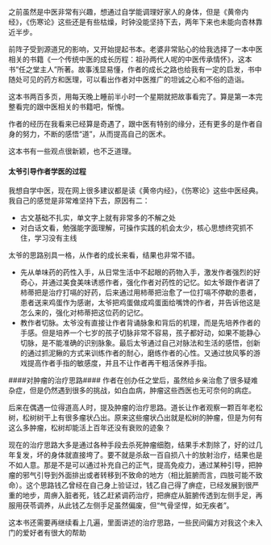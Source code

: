 之前虽然是中医非常有兴趣，想通过自学能调理好家人的身体，但是《黄帝内经》，《伤寒论》这些还是有些枯燥，时钟没能坚持下去，两年下来也未能向杏林靠近半步。

前阵子受到源道兄的影响，又开始提起书本。老婆非常贴心的给我选择了一本中医相关的书籍《一个传统中医的成长历程：祖孙两代人呢的中医传承情怀》，这本书“任之堂主人”所著。故事浅显易懂，作者的成长之路也给我有一定的启发，书中随处可见的药方和医理，可以看出作者对中医推广的坦诚之心和不俗的造诣。

这本书两百多页，用每天晚上睡前半小时一个星期就把故事看完了。算是第一本完整看完的跟中医相关的书籍吧，惭愧。

作者的经历在我看来已经算是奇遇了，跟中医有特别的缘分，还有更多的是作者自身的努力，不断的感悟“道”，从而提高自己的医术。

这本书有一些观点很新颖，也不乏道理。

#### 太爷引导作者学医的过程 ####
我想自学中医，现在网上很多建议都是读《黄帝内经》，《伤寒论》这些中医经典。我自己的感觉是非常难坚持下去，原因有二：

- 古文基础不扎实，单文字上就有非常多的不解之处
- 对白话文看，勉强能字面理解，可操作实践的机会太少，核心思想终究抓不住，学习没有主线

太爷的思路别具一格，从作者的成长来看，结果也非常不错。


- 先从单味药的药性入手，从日常生活中不起眼的药物入手，激发作者强烈的好奇心，并通过美食美味诱惑作者，强化作者对药性的记忆。如太爷跟作者讲了柿蒂把是治疗打嗝的好药，后来通过用柿蒂把治愈了一位打嗝不停歇的患者，患者送来鸡蛋作为感谢，太爷把鸡蛋做成鸡蛋面给嘴馋的作者，并告诉他这是怎么来的，强化对柿蒂把这位药的记忆。
- 教作者切脉。太爷没有直接让作者背诵脉象和背后的机理，而是先培养作者的手感。但是培养一个七岁的孩子切脉非常不容易，孩子都好动，如果不能静心切脉，是不能准确的识别脉象。最后太爷通过自己对脉法和生活的感悟，创新的通过抓泥鳅的方式来训练作者的耐心，磨练作者的心性。又通过放风筝的游戏提高作者手指的敏感度，并且不让作者再干粗活保养手指。

####对肿瘤的治疗思路####
作者在创办任之堂后，虽然给乡亲治愈了很多疑难杂症，但是仍然遇到很多的挑战，如白血病，肿瘤这些西医也无可奈何的病症。

后来在偶遇一位得道高人时，提及肿瘤的治疗思路。道长让作者观察一颗百年老松树，松树树干上有很多瘤状凸出。原来这些瘤状凸出就是松树的肿瘤，但是为何有这么多肿瘤，松树却能活上百年还没有衰败的迹象？

现在的治疗思路大多是通过各种手段去杀死肿瘤细胞，结果手术割除了，好的过几年复发，坏的身体就直接垮了。要不就是杀敌一百自损八十的放射治疗，结果也是不如人意。那是不是可以通过补充自己的正气，提高免疫力，通过某种引导，把肿瘤的邪气引导到外面排出或者转移到不致命的地方（相比脏腑而言，四肢可能不致命）。这个思路钱乙曾经在自己身上验证过，钱乙自己得了痹症，已经发展到很严重的地步，周痹入脏者死，钱乙赶紧调药治疗，把痹症从脏腑传透到左侧手足，再服用茯苓调养，从此钱乙左侧手足虽然偏废，但“气骨坚悍，如无疾者”。

这本书还需要再继续看上几遍，里面讲述的治疗思路，一些民间偏方对我这个未入门的爱好者有很大的帮助





